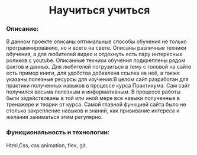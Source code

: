 <h1 align="center">Научиться учиться</h1>

### Описание:

В данном проекте описаны оптимальные способы обучения не только программированию, но и всего на свете.
Описаны различные техники обучения, а для любителей видео и отдохнуть есть пару интересных роликов с youtube.
Описанные техники обучения подкреплены рядом фактов и данных. Для любителей погрузиться в тему с головой на сайте есть пример книги, для удобства добавлена ссылка на неё, а также указаны полезные ресурсы для изучения.В целом сайт разработан для практики полученных навыков в процессе курса Практикума. Сам сайт получился весьма полезным и информативным. В процессе работы были задействованы в той или иной мере все навыки полученные в тренажере и теории от курса. Самой главной функцией сайта было не столько закрепление навыков и знаний, как прививание интереса и желания заниматься этим регулярно.

### Функциональность и технологии: 

Html,Css, css animation, flex, git.

